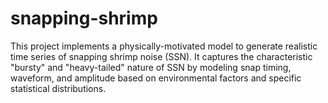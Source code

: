 # snapping-shrimp
This project implements a physically-motivated model to generate realistic time series of snapping shrimp noise (SSN). It captures the characteristic "bursty" and "heavy-tailed" nature of SSN by modeling snap timing, waveform, and amplitude based on environmental factors and specific statistical distributions.
